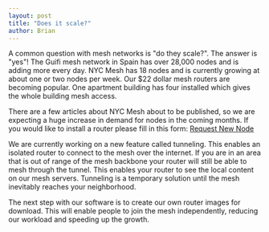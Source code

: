 ```yaml
---
layout: post
title: "Does it scale?"
author: Brian
---
```


A common question with mesh networks is "do they scale?". The answer is "yes"! The Guifi mesh network in Spain has over 28,000 nodes and is adding more every day. NYC Mesh has 18 nodes and is currently growing at about one or two nodes per week. Our $22 dollar mesh routers are becoming popular. One apartment building has four installed which gives the whole building mesh access. 

There are a few articles about NYC Mesh about to be published, so we are expecting a huge increase in demand for nodes in the coming months. If you would like to install a router please fill in this form: <a href="../../join" class="btn" id="trigger1">Request New Node</a>

We are currently working on a new feature called tunneling. This enables an isolated router to connect to the mesh over the internet. If you are in an area that is out of range of the mesh backbone your router will still be able to mesh through the tunnel. This enables your router to see the local content on our mesh servers. Tunneling is a temporary solution until the mesh inevitably reaches your neighborhood.

The next step with our software is to create our own router images for download. This will enable people to join the mesh independently, reducing our workload and speeding up the growth.